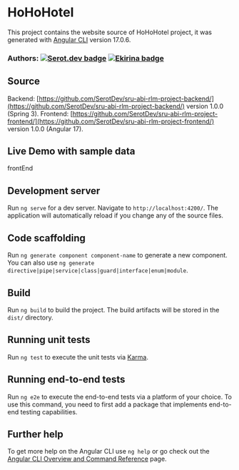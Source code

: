 # HoHoHotel

This project contains the website source of HoHoHotel project, it was generated with [Angular CLI](https://github.com/angular/angular-cli) version 17.0.6.

### Authors: [![Serot.dev badge](https://img.shields.io/badge/SerotDev-Sergi%20Rodriguez%20Utge-blue)](https://github.com/SerotDev) [![Ekirina badge](https://img.shields.io/badge/Ekirina-Ainara%20Blanco%20Iza-green)](https://github.com/Ekirina)

## Source
Backend: [https://github.com/SerotDev/sru-abi-rlm-project-backend/](https://github.com/SerotDev/sru-abi-rlm-project-backend/) version 1.0.0 (Spring 3).
Frontend: [https://github.com/SerotDev/sru-abi-rlm-project-frontend/](https://github.com/SerotDev/sru-abi-rlm-project-frontend/) version 1.0.0 (Angular 17).

## Live Demo with sample data
frontEnd

## Development server

Run `ng serve` for a dev server. Navigate to `http://localhost:4200/`. The application will automatically reload if you change any of the source files.

## Code scaffolding

Run `ng generate component component-name` to generate a new component. You can also use `ng generate directive|pipe|service|class|guard|interface|enum|module`.

## Build

Run `ng build` to build the project. The build artifacts will be stored in the `dist/` directory.

## Running unit tests

Run `ng test` to execute the unit tests via [Karma](https://karma-runner.github.io).

## Running end-to-end tests

Run `ng e2e` to execute the end-to-end tests via a platform of your choice. To use this command, you need to first add a package that implements end-to-end testing capabilities.

## Further help

To get more help on the Angular CLI use `ng help` or go check out the [Angular CLI Overview and Command Reference](https://angular.io/cli) page.
